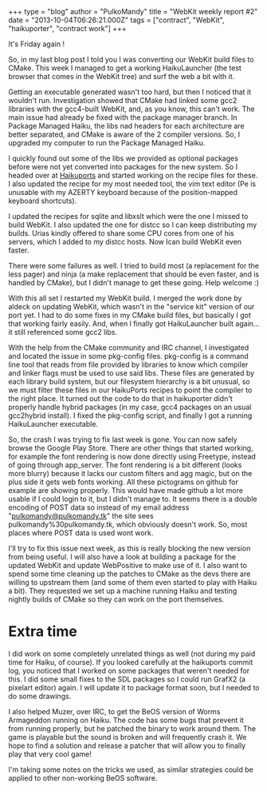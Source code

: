 +++
type = "blog"
author = "PulkoMandy"
title = "WebKit weekly report #2"
date = "2013-10-04T06:26:21.000Z"
tags = ["contract", "WebKit", "haikuporter", "contract work"]
+++

It's Friday again !

So, in my last blog post I told you I was converting our WebKit build files to CMake. This week I managed to get a working HaikuLauncher (the test browser that comes in the WebKit tree) and surf the web a bit with it.
<!--break-->
Getting an executable generated wasn't too hard, but then I noticed that it wouldn't run. Investigation showed that CMake had linked some gcc2 libraries with the gcc4-built WebKit, and, as you know, this can't work. The main issue had already be fixed with the package manager branch. In Package Managed Haiku, the libs nad headers for each architecture are better separated, and CMake is aware of the 2 compiler versions. So, I upgraded my computer to run the Package Managed Haiku.

I quickly found out some of the libs we provided as optional packages before were not yet converted into packages for the new system. So I headed over at <a href="http://bb.haikuports.org/haikuports/commits">Haikuports</a> and started working on the recipe files for these. I also updated the recipe for my most needed tool, the vim text editor (Pe is unusable with my AZERTY keyboard because of the position-mapped keyboard shortcuts).

I updated the recipes for sqlite and libxslt which were the one I missed to build WebKit. I also updated the one for distcc so I can keep distributing my builds. Urias kindly offered to share some CPU cores from one of his servers, which I added to my distcc hosts. Now Ican build WebKit even faster.

There were some failures as well. I tried to build most (a replacement for the less pager) and ninja (a make replacement that should be even faster, and is handled by CMake), but I didn't manage to get these going. Help welcome :)

With this all set I restarted my WebKit build. I merged the work done by aldeck on updating WebKit, which wasn't in the "service kit" version of our port yet. I had to do some fixes in my CMake build files, but basically I got that working fairly easily. And, when I finally got HaikuLauncher built again... it still referenced some gcc2 libs.

With the help from the CMake community and IRC channel, I investigated and located the issue in some pkg-config files. pkg-config is a command line tool that reads from file provided by libraries to know which compiler and linker flags must be used to use said libs. These files are generated by each library build system, but our filesystem hierarchy is a bit unusual, so we must filter these files in our HaikuPorts recipes to point the compiler to the right place. It turned out the code to do that in haikuporter didn't properly handle hybrid packages (in my case, gcc4 packages on an usual gcc2hybrid install). I fixed the pkg-config script, and finally I got a running HaikuLauncher executable.

So, the crash I was trying to fix last week is gone. You can now safely browse the Google Play Store. There are other things that started working, for example the font rendering is now done directly using Freetype, instead of going through app_server. The font rendering is a bit different (looks more blurry) because it lacks our custom filters and agg magic, but on the plus side it gets web fonts working. All these pictograms on github for example are showing properly. This would have made github a lot more usable if I could login to it, but I didn't manage to. It seems there is a double encoding of POST data so instead of my email address "pulkomandy@pulkomandy.tk" the site sees pulkomandy%30pulkomandy.tk, which obviously doesn't work. So, most places where POST data is used wont work.

I'll try to fix this issue next week, as this is really blocking the new version from being useful. I will also have a look at building a package for the updated WebKit and update WebPositive to make use of it. I also want to spend some time cleaning up the patches to CMake as the devs there are willing to upstream them (and some of them even started to play with Haiku a bit). They requested we set up a machine running Haiku and testing nightly builds of CMake so they can work on the port themselves.

<h1>Extra time</h1>

I did work on some completely unrelated things as well (not during my paid time for Haiku, of course). If you looked carefully at the haikuports commit log, you noticed that I worked on some packages that weren't needed for this. I did some small fixes to the SDL packages so I could run GrafX2 (a pixelart editor) again. I will update it to package format soon, but I needed to do some drawings.

I also helped Muzer, over IRC, to get the BeOS version of Worms Armageddon running on Haiku. The code has some bugs that prevent it from running properly, but he patched the binary to work around them. The game is playable but the sound is broken and will frequently crash it. We hope to find a solution and release a patcher that will allow you to finally play that very cool game!

I'm taking some notes on the tricks we used, as similar strategies could be applied to other non-working BeOS software.